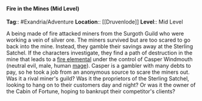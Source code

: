 #### Fire in the Mines (Mid Level)
**Tag**:: #Exandria/Adventure
**Location**:: [[Druvenlode]]
**Level**:: Mid Level

 A being made of fire attacked miners from the Surgoth Guild who were working a vein of silver ore. The miners survived but are too scared to go back into the mine. Instead, they gamble their savings away at the Sterling Satchel. If the characters investigate, they find a path of destruction in the mine that leads to a [fire elemental](https://www.dndbeyond.com/monsters/fire-elemental) under the control of Casper Windmouth (neutral evil, male, human [mage](https://www.dndbeyond.com/monsters/mage)). Casper is a gambler with many debts to pay, so he took a job from an anonymous source to scare the miners out. Was it a rival miner's guild? Was it the proprietors of the Sterling Satchel, looking to hang on to their customers day and night? Or was it the owner of the Cabin of Fortune, hoping to bankrupt their competitor's clients?
